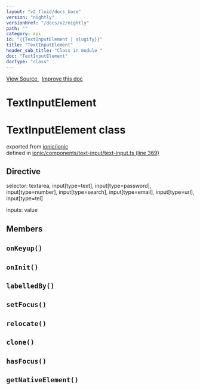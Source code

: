 ```yaml
---
layout: "v2_fluid/docs_base"
version: "nightly"
versionHref: "/docs/v2/nightly"
path: ""
category: api
id: "{{TextInputElement | slugify}}"
title: "TextInputElement"
header_sub_title: "Class in module "
doc: "TextInputElement"
docType: "class"
---
```



<div class="improve-docs">
  <a href='http://github.com/driftyco/ionic2/tree/master/ionic/components/text-input/text-input.ts#L368'>
    View Source
  </a>
  &nbsp;
  <a href='http://github.com/driftyco/ionic2/edit/master/ionic/components/text-input/text-input.ts#L368'>
    Improve this doc
  </a>
</div>




<h1 class="api-title">

  TextInputElement



</h1>







<h1 class="class export">TextInputElement <span class="type">class</span></h1>
<p class="module">exported from <a href='undefined'>ionic/ionic</a><br/>
defined in <a href="https://github.com/driftyco/ionic2/tree/master/ionic/components/text-input/text-input.ts#L369-L460">ionic/components/text-input/text-input.ts (line 369)</a>
</p>
<h2>Directive</h2>
  <span>selector: textarea, input[type=text], input[type=password], input[type=number], input[type=search], input[type=email], input[type=url], input[type=tel]</span>

  <span>inputs: value</span>


## Members

<div id="onKeyup"></div>
<h2>
  <code>onKeyup()</code>

</h2>












<div id="onInit"></div>
<h2>
  <code>onInit()</code>

</h2>












<div id="labelledBy"></div>
<h2>
  <code>labelledBy()</code>

</h2>












<div id="setFocus"></div>
<h2>
  <code>setFocus()</code>

</h2>












<div id="relocate"></div>
<h2>
  <code>relocate()</code>

</h2>












<div id="clone"></div>
<h2>
  <code>clone()</code>

</h2>












<div id="hasFocus"></div>
<h2>
  <code>hasFocus()</code>

</h2>












<div id="getNativeElement"></div>
<h2>
  <code>getNativeElement()</code>

</h2>












